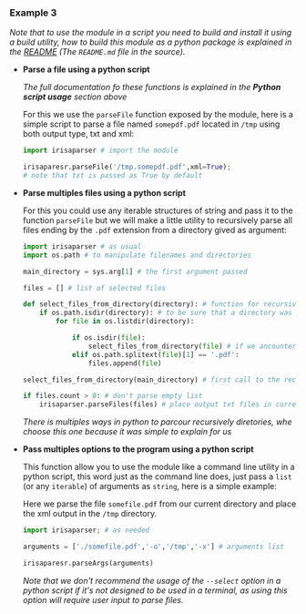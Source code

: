 
### Example 3

*Note that to use the module in a script you need to build and install it using a build utility, how to build this module as a python package is explained in the [README](https://gitlab.com/inf1603/irisaparser/-/blob/master/README.md) (The `README.md` file in the source).*

- **Parse a file using a python script**

    *The full documentation fo these functions is explained in the **Python script usage** section above*

    For this we use the `parseFile` function exposed by the module, here is a simple script to parse a file named `somepdf.pdf` located in `/tmp` using both output type, txt and xml:

    ```py
    import irisaparser # import the module

    irisaparesr.parseFile('/tmp.somepdf.pdf',xml=True);
    # note that txt is passed as True by default
    ```

- **Parse multiples files using a python script**

    For this you could use any iterable structures of string and pass it to the function `parseFile` but we will make a little utility to recursively parse all files ending by the `.pdf` extension from a directory gived as argument:

    ```py
    import irisaparser # as usual
    import os.path # to manipulate filenames and directories

    main_directory = sys.arg[1] # the first argument passed

    files = [] # list of selected files

    def select_files_from_directory(directory): # function for recursivty
        if os.path.isdir(directory): # to be sure that a directory was passed
            for file in os.listdir(directory):

                if os.isdir(file):
                    select_files_from_directory(file) # if we ancounter ta directory we call the function another time
                elif os.path.splitext(file)[1] == '.pdf':
                    files.append(file)

    select_files_from_directory(main_directory) # first call to the recursive function

    if files.count > 0: # don't parse empty list
        irisaparser.parseFiles(files) # place output txt files in current directory
    ```
    *There is multiples ways in python to parcour recursively diretories, whe choose this one because it was simple to explain for us*

- **Pass multiples options to the program using a python script**

    This function allow you to use the module like a command line utility in a python script, this word just as the command line does, just pass a `list` (or any `iterable`) of arguments as `string`, here is a simple example:

    Here we parse the file `somefile.pdf` from our current directory and place the xml output in the `/tmp` directory.

    ```py
    import irisaparser; # as needed

    arguments = ['./somefile.pdf','-o','/tmp','-x'] # arguments list

    irisaparesr.parseArgs(arguments)
    ```
    
    *Note that we don't recommend the usage of the `--select` option in a python script if it's not designed to be used in a terminal, as using this option will require user input to parse files.*
